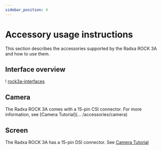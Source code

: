 ```yaml
---
sidebar_position: 4
---
```


# Accessory usage instructions

This section describes the accessories supported by the Radxa ROCK 3A and how to use them.

## Interface overview

! [rock3a-interfaces](/img/rock3/3a/rock3a-system-block-diagram.webp)

## Camera

The Radxa ROCK 3A comes with a 15-pin CSI connector. For more information, see [Camera Tutorial](... /accessories/camera)

## Screen

The Radxa ROCK 3A has a 15-pin DSI connector. See [Camera Tutorial](.../accessories/display)
